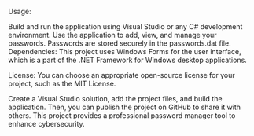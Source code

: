 Usage:

Build and run the application using Visual Studio or any C# development environment.
Use the application to add, view, and manage your passwords.
Passwords are stored securely in the passwords.dat file.
Dependencies:
This project uses Windows Forms for the user interface, which is a part of the .NET Framework for Windows desktop applications.

License: You can choose an appropriate open-source license for your project, such as the MIT License.

Create a Visual Studio solution, add the project files, and build the application. Then, you can publish the project on GitHub to share it with others. This project provides a professional password manager tool to enhance cybersecurity.
